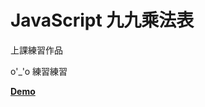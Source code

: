 # JavaScript 九九乘法表

上課練習作品

o'_'o 練習練習

 [**Demo**](http://jimmy010679.github.io/Multiplication/example.html) 

